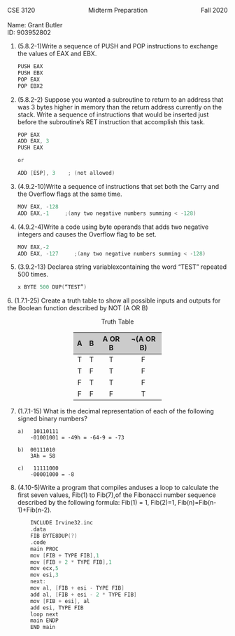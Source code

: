 
<span style="float: left;">CSE 3120</span><center>Midterm Preparation<span style="float: right;">Fall 2020</span></center>
</br>
Name: Grant Butler </br>
ID: 903952802

1. (5.8.2-1)Write a sequence of PUSH and POP instructions to exchange the values of EAX and EBX.

    ```c
    PUSH EAX
    PUSH EBX
    POP EAX
    POP EBX2
    ```

2. (5.8.2-2) Suppose you wanted a subroutine to return to an address that was 3 bytes higher in memory than the return address currently on the stack. Write a sequence of instructions that would be inserted just before the subroutine’s RET instruction that accomplish this task.

    ```c
    POP EAX
    ADD EAX, 3
    PUSH EAX

    or

    ADD [ESP], 3    ; (not allowed)
    ```

3. (4.9.2-10)Write a sequence of instructions that set both the Carry and the Overflow flags at the same time.

    ```c
    MOV EAX, -128
    ADD EAX,-1     ;(any two negative numbers summing < -128)
    ```

4. (4.9.2-4)Write a code using byte operands that adds two negative integers and causes the Overflow flag to be set.

    ```c
    MOV EAX,-2
    ADD EAX, -127     ;(any two negative numbers summing < -128)
    ```

5. (3.9.2-13) Declarea string variablexcontaining the word “TEST” repeated 500 times.

    ```c
    x BYTE 500 DUP(“TEST”)
    ```

<div style="page-break-after: always;"></div>
6. (1.7.1-25) Create a truth table to show all possible inputs and outputs for the Boolean function described by NOT (A OR B)



<style>
    .heatMap {
        display: block;
        margin-left: auto;
        margin-right: auto;
        width: 40%;
    }
    .heatMap th {
        background: rgba(0,0,0,0.2);
    }
</style>

<div align="center" class="heatMap">

Truth Table

|A   |B     |A OR B      |   ¬(A OR B)  |
|:--:|:----:|:----------:|:------------:|
|T   |T     |T           |F             |
|T   |F     |T           |F             |
|F   |T     |T           |F             |
|F   |F     |F           |T             |

</div>



7. (1.7.1-15) What is the decimal representation of each of the following signed binary numbers?

    ```
    a)   10110111
        -01001001 = -49h = -64-9 = -73

    b)  00111010
        3Ah = 58

    c)   11111000
        -00001000 = -8
    ```

8. (4.10-5)Write a program that compiles anduses a loop to calculate the first seven values, Fib(1) to Fib(7),of the Fibonacci number sequence described by the following formula: Fib(1) = 1, Fib(2)=1, Fib(n)=Fib(n-1)+Fib(n-2).

    ```c
        INCLUDE Irvine32.inc
        .data
        FIB BYTE8DUP(?)
        .code
        main PROC
        mov [FIB + TYPE FIB],1
        mov [FIB + 2 * TYPE FIB],1
        mov ecx,5
        mov esi,3
        next:
        mov al, [FIB + esi - TYPE FIB]
        add al, [FIB + esi - 2 * TYPE FIB]
        mov [FIB + esi], al
        add esi, TYPE FIB
        loop next
        main ENDP
        END main
    ```
